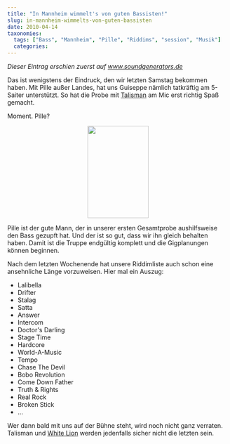 ```yaml
---
title: "In Mannheim wimmelt's von guten Bassisten!"
slug: in-mannheim-wimmelts-von-guten-bassisten
date: 2010-04-14
taxonomies:
  tags: ["Bass", "Mannheim", "Pille", "Riddims", "session", "Musik"]
  categories: 
---
```


<em>Dieser Eintrag erschien zuerst auf <a href="http://www.soundgenerators.de" title="Sound Generators: Backing Band">www.soundgenerators.de</a></em>

Das ist wenigstens der Eindruck, den wir letzten Samstag bekommen haben. Mit Pille außer Landes, hat uns Guiseppe nämlich tatkräftig am 5-Saiter unterstützt. So hat die Probe mit <a href="http://www.myspace.com/defsam">Talisman</a> am Mic erst richtig Spaß gemacht.

Moment. Pille?<a href="http://wp.soundgenerators.de/wp-content/uploads/2010/04/10725_1110207004578_1508961207_30251894_4109393_n.jpg"></a>

<p style="text-align: center"><a href="http://wp.soundgenerators.de/wp-content/uploads/2010/04/10725_1110207004578_1508961207_30251894_4109393_n.jpg"><img class="size-medium wp-image-121  aligncenter" src="http://wp.soundgenerators.de/wp-content/uploads/2010/04/10725_1110207004578_1508961207_30251894_4109393_n-199x300.jpg" alt="" width="139" height="210"></a></p>

Pille ist der gute Mann, der in unserer ersten Gesamtprobe aushilfsweise den Bass gezupft hat. Und der ist so gut, dass wir ihn gleich behalten haben. Damit ist die Truppe endgültig komplett und die Gigplanungen können beginnen.

Nach dem letzten Wochenende hat unsere Riddimliste auch schon eine ansehnliche Länge vorzuweisen. Hier mal ein Auszug:

<ul>
    <li>Lalibella</li>
    <li>Drifter</li>
    <li>Stalag</li>
    <li>Satta</li>
    <li>Answer</li>
    <li>Intercom</li>
    <li>Doctor's Darling</li>
    <li>Stage Time</li>
    <li>Hardcore</li>
    <li>World-A-Music</li>
    <li>Tempo</li>
    <li>Chase The Devil</li>
    <li>Bobo Revolution</li>
    <li>Come Down Father</li>
    <li>Truth &amp; Rights</li>
    <li>Real Rock</li>
    <li>Broken Stick</li>
    <li>...</li>
</ul>

Wer dann bald mit uns auf der Bühne steht, wird noch nicht ganz verraten. Talisman und <a href="http://www.myspace.com/lionyard">White Lion</a> werden jedenfalls sicher nicht die letzten sein.